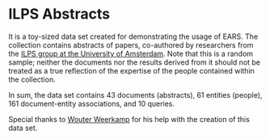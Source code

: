 # ILPS Abstracts #

It is a toy-sized data set created for demonstrating the usage of EARS. The collection contains abstracts of papers, co-authored by researchers from the [ILPS group at the University of Amsterdam](http://ilps.science.uva.nl/). Note that this is a random sample; neither the documents nor the results derived from it should not be treated as a true reflection of the expertise of the people contained within the collection.

In sum, the data set contains 43 documents (abstracts), 61 entities (people), 161 document-entity associations, and 10 queries.

Special thanks to [Wouter Weerkamp](http://wouter.weerkamp.com/) for his help with the creation of this data set.